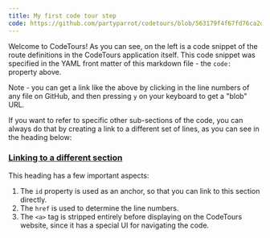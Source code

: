 ```yaml
---
title: My first code tour step
code: https://github.com/partyparrot/codetours/blob/563179f4f67fd76ca2dc28be3d5cf4fae4132891/client/main.js#L10-L16
---
```


Welcome to CodeTours! As you can see, on the left is a code snippet of the route definitions in the CodeTours application itself. This code snippet was specified in the YAML front matter of this markdown file - the `code:` property above.

Note - you can get a link like the above by clicking in the line numbers of any file on GitHub, and then pressing `y` on your keyboard to get a "blob" URL.

If you want to refer to specific other sub-sections of the code, you can always do that by creating a link to a different set of lines, as you can see in the heading below:

<a href="https://github.com/partyparrot/codetours/blob/563179f4f67fd76ca2dc28be3d5cf4fae4132891/client/main.js#L75-L76" id="link-anchor"><h3>Linking to a different section</h3></a>

This heading has a few important aspects:

1. The `id` property is used as an anchor, so that you can link to this section directly.
2. The `href` is used to determine the line numbers.
3. The `<a>` tag is stripped entirely before displaying on the CodeTours website, since it has a special UI for navigating the code.
